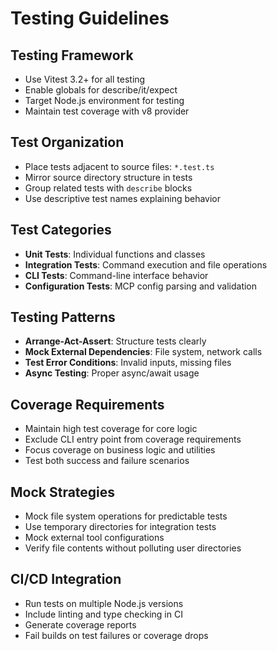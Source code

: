 # Testing Guidelines

## Testing Framework
- Use Vitest 3.2+ for all testing
- Enable globals for describe/it/expect
- Target Node.js environment for testing
- Maintain test coverage with v8 provider

## Test Organization
- Place tests adjacent to source files: `*.test.ts`
- Mirror source directory structure in tests
- Group related tests with `describe` blocks
- Use descriptive test names explaining behavior

## Test Categories
- **Unit Tests**: Individual functions and classes
- **Integration Tests**: Command execution and file operations
- **CLI Tests**: Command-line interface behavior
- **Configuration Tests**: MCP config parsing and validation

## Testing Patterns
- **Arrange-Act-Assert**: Structure tests clearly
- **Mock External Dependencies**: File system, network calls
- **Test Error Conditions**: Invalid inputs, missing files
- **Async Testing**: Proper async/await usage

## Coverage Requirements
- Maintain high test coverage for core logic
- Exclude CLI entry point from coverage requirements
- Focus coverage on business logic and utilities
- Test both success and failure scenarios

## Mock Strategies
- Mock file system operations for predictable tests
- Use temporary directories for integration tests
- Mock external tool configurations
- Verify file contents without polluting user directories

## CI/CD Integration
- Run tests on multiple Node.js versions
- Include linting and type checking in CI
- Generate coverage reports
- Fail builds on test failures or coverage drops